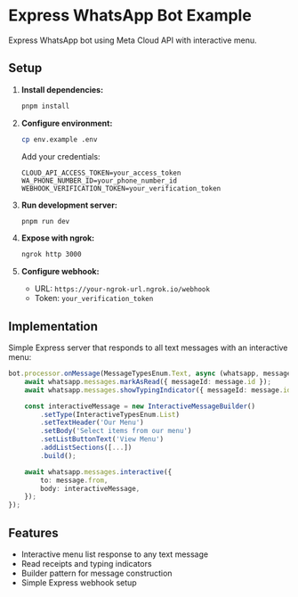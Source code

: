 # Express WhatsApp Bot Example

Express WhatsApp bot using Meta Cloud API with interactive menu.

## Setup

1. **Install dependencies:**
   ```bash
   pnpm install
   ```

2. **Configure environment:**
   ```bash
   cp env.example .env
   ```
   
   Add your credentials:
   ```env
   CLOUD_API_ACCESS_TOKEN=your_access_token
   WA_PHONE_NUMBER_ID=your_phone_number_id
   WEBHOOK_VERIFICATION_TOKEN=your_verification_token
   ```

3. **Run development server:**
   ```bash
   pnpm run dev
   ```

4. **Expose with ngrok:**
   ```bash
   ngrok http 3000
   ```

5. **Configure webhook:**
   - URL: `https://your-ngrok-url.ngrok.io/webhook`
   - Token: `your_verification_token`

## Implementation

Simple Express server that responds to all text messages with an interactive menu:

```typescript
bot.processor.onMessage(MessageTypesEnum.Text, async (whatsapp, message) => {
    await whatsapp.messages.markAsRead({ messageId: message.id });
    await whatsapp.messages.showTypingIndicator({ messageId: message.id });

    const interactiveMessage = new InteractiveMessageBuilder()
        .setType(InteractiveTypesEnum.List)
        .setTextHeader('Our Menu')
        .setBody('Select items from our menu')
        .setListButtonText('View Menu')
        .addListSections([...])
        .build();

    await whatsapp.messages.interactive({
        to: message.from,
        body: interactiveMessage,
    });
});
```

## Features

- Interactive menu list response to any text message
- Read receipts and typing indicators
- Builder pattern for message construction
- Simple Express webhook setup